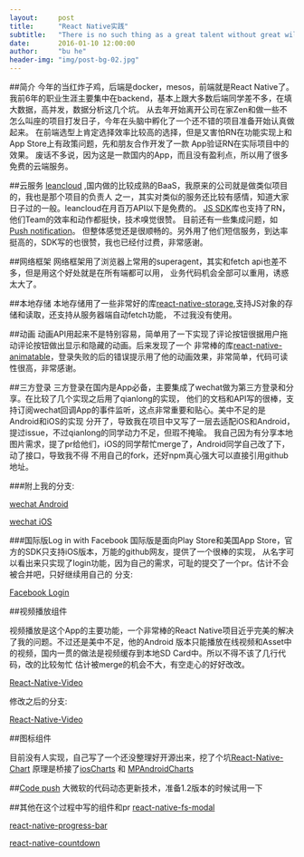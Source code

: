 ```yaml
---
layout:     post
title:      "React Native实践"
subtitle:   "There is no such thing as a great talent without great will - power."
date:       2016-01-10 12:00:00
author:     "bu he"
header-img: "img/post-bg-02.jpg"
---
```


##简介
今年的当红炸子鸡，后端是docker，mesos，前端就是React Native了。
我前6年的职业生涯主要集中在backend，基本上跟大多数后端同学差不多，在填大数据，高并发，数据分析这几个坑。
从去年开始离开公司在家Zen和做一些不怎么叫座的项目打发日子，今年在头脑中孵化了一个还不错的项目准备开始认真做起来。
在前端选型上肯定选择效率比较高的选择，但是又害怕RN在功能实现上和App Store上有政策问题，先和朋友合作开发了一款
App验证RN在实际项目中的效果。
废话不多说，因为这是一款国内的App，而且没有盈利点，所以用了很多免费的云端服务。

##云服务
[leancloud](http://leancloud.cn) ,国内做的比较成熟的BaaS，我原来的公司就是做类似项目的，我也是那个项目的负责人
之一，其实对类似的服务还比较有感情，知道大家日子过的一般。leancloud在月百万API以下是免费的。
[JS SDK](https://github.com/leancloud/javascript-sdk/tree/v1.0.0-rc5)库也支持了RN，
他们Team的效率和动作都挺快，技术嗅觉很赞。
目前还有一些集成问题，如[Push notification](https://github.com/leancloud/javascript-sdk/issues/215)。
但整体感觉还是很顺畅的。另外用了他们短信服务，到达率挺高的，SDK写的也很赞，我也已经付过费，非常感谢。


##网络框架
网络框架用了浏览器上常用的superagent，其实和fetch api也差不多，但是用这个好处就是在所有端都可以用，
业务代码机会全部可以重用，诱惑太大了。

##本地存储
本地存储用了一些非常好的库[react-native-storage](https://github.com/sunnylqm/react-native-storage),支持JS对象的存储和读取，还支持从服务器端自动fetch功能，
不过我没有使用。

##动画
动画API用起来不是特别容易，简单用了一下实现了评论按钮很据用户拖动评论按钮做出显示和隐藏的动画。后来发现了一个
非常棒的库[react-native-animatable](https://github.com/oblador/react-native-animatable)，登录失败的后的错误提示用了他的动画效果，非常简单，代码可读性很高，非常感谢。

##三方登录
三方登录在国内是App必备，主要集成了wechat做为第三方登录和分享。在比较了几个实现之后用了qianlong的实现，
他们的文档和API写的很棒，支持订阅wechat回调App的事件监听，这点非常重要和贴心。美中不足的是Android和iOS的实现
分开了，导致我在项目中又写了一层去适配iOS和Android，提过issue，不过qianlong的同学动力不足，但瑕不掩瑜。
我自己因为有分享本地图片需求，提了pr给他们，iOS的同学帮忙merge了，Android同学自己改了下，动了接口，导致我不得
不用自己的fork，还好npm真心强大可以直接引用github地址。

###附上我的分支:

[wechat Android](https://github.com/buhe/react-native-wechat-android.git#449209c)

[wechat iOS](https://github.com/buhe/react-native-wechat-ios.git#2d00cd6)

###国际版Log in with Facebook
国际版是面向Play Store和美国App Store，官方的SDK只支持iOS版本，万能的github网友，提供了一个很棒的实现，
从名字可以看出来只实现了login功能，因为自己的需求，可耻的提交了一个pr。估计不会被合并吧，只好继续用自己的
分支:

[Facebook Login](https://github.com/buhe/react-native-facebook-login.git#7ca889d)

##视频播放组件

视频播放是这个App的主要功能，一个非常棒的React Native项目近乎完美的解决了我的问题。不过还是美中不足，他的Android
版本只能播放在线视频和Asset中的视频，国内一贯的做法是视频缓存到本地SD Card中。所以不得不该了几行代码，改的比较匆忙
估计被merge的机会不大，有空走心的好好改改。

[React-Native-Video](https://github.com/brentvatne/react-native-video)

修改之后的分支:

[React-Native-Video](https:////github.com/buhe/react-native-video.git#d872933)

##图标组件

目前没有人实现，自己写了一个还没整理好开源出来，挖了个坑[React-Native-Chart](https://github.com/buhe/react-native-chart)
原理是桥接了[iosCharts](https://github.com/danielgindi/ios-charts) 和 [MPAndroidCharts](https://github.com/PhilJay/MPAndroidChart)

##[Code push](https://github.com/Microsoft/react-native-code-push)
大微软的代码动态更新技术，准备1.2版本的时候试用一下

##其他在这个过程中写的组件和pr
[react-native-fs-modal](https://github.com/buhe/react-native-fs-modal.git#275c225)

[react-native-progress-bar](https://github.com/buhe/react-native-progress-bar.git#72a7217)

[react-native-countdown](https://github.com/buhe/react-native-countdown)





